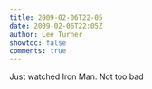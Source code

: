 ```yaml
---
title: 2009-02-06T22-05
date: 2009-02-06T22:05Z
author: Lee Turner
showtoc: false
comments: true
---
```


Just watched Iron Man.  Not too bad

